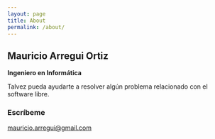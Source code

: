 ```yaml
---
layout: page
title: About
permalink: /about/
---
```


## Mauricio Arregui Ortiz
**Ingeniero en Informática**

Talvez pueda ayudarte a resolver algún problema relacionado con el software libre.

### Escríbeme
[mauricio.arregui@gmail.com](mailto:mauricio.arregui@gmail.com)
